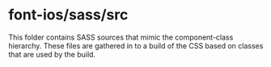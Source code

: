# font-ios/sass/src

This folder contains SASS sources that mimic the component-class hierarchy. These files
are gathered in to a build of the CSS based on classes that are used by the build.
